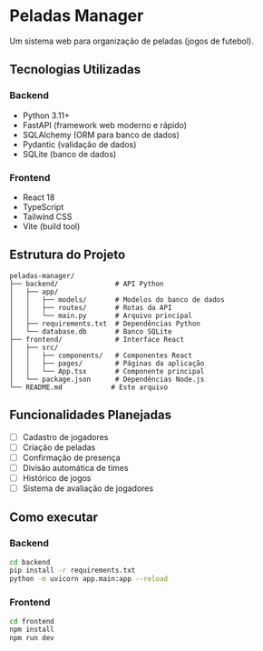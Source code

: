 # Peladas Manager

Um sistema web para organização de peladas (jogos de futebol).

## Tecnologias Utilizadas

### Backend
- Python 3.11+
- FastAPI (framework web moderno e rápido)
- SQLAlchemy (ORM para banco de dados)
- Pydantic (validação de dados)
- SQLite (banco de dados)

### Frontend
- React 18
- TypeScript
- Tailwind CSS
- Vite (build tool)

## Estrutura do Projeto

```
peladas-manager/
├── backend/              # API Python
│   ├── app/
│   │   ├── models/       # Modelos do banco de dados
│   │   ├── routes/       # Rotas da API
│   │   └── main.py       # Arquivo principal
│   ├── requirements.txt  # Dependências Python
│   └── database.db       # Banco SQLite
├── frontend/             # Interface React
│   ├── src/
│   │   ├── components/   # Componentes React
│   │   ├── pages/        # Páginas da aplicação
│   │   └── App.tsx       # Componente principal
│   └── package.json      # Dependências Node.js
└── README.md            # Este arquivo
```

## Funcionalidades Planejadas

- [ ] Cadastro de jogadores
- [ ] Criação de peladas
- [ ] Confirmação de presença
- [ ] Divisão automática de times
- [ ] Histórico de jogos
- [ ] Sistema de avaliação de jogadores

## Como executar

### Backend
```bash
cd backend
pip install -r requirements.txt
python -m uvicorn app.main:app --reload
```

### Frontend
```bash
cd frontend
npm install
npm run dev
```
